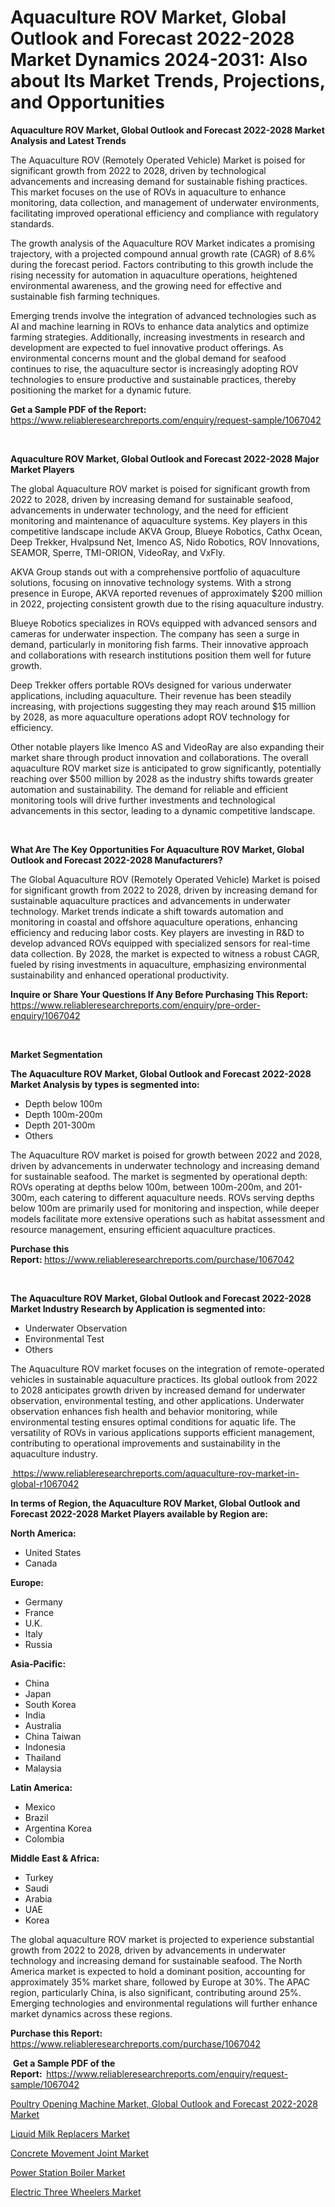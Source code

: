 <p><h1>Aquaculture ROV Market, Global Outlook and Forecast 2022-2028 Market Dynamics 2024-2031: Also about Its Market Trends, Projections, and Opportunities</h1></p><p><strong>Aquaculture ROV Market, Global Outlook and Forecast 2022-2028 Market Analysis and Latest Trends</strong></p>
<p><p>The Aquaculture ROV (Remotely Operated Vehicle) Market is poised for significant growth from 2022 to 2028, driven by technological advancements and increasing demand for sustainable fishing practices. This market focuses on the use of ROVs in aquaculture to enhance monitoring, data collection, and management of underwater environments, facilitating improved operational efficiency and compliance with regulatory standards.</p><p>The growth analysis of the Aquaculture ROV Market indicates a promising trajectory, with a projected compound annual growth rate (CAGR) of 8.6% during the forecast period. Factors contributing to this growth include the rising necessity for automation in aquaculture operations, heightened environmental awareness, and the growing need for effective and sustainable fish farming techniques.</p><p>Emerging trends involve the integration of advanced technologies such as AI and machine learning in ROVs to enhance data analytics and optimize farming strategies. Additionally, increasing investments in research and development are expected to fuel innovative product offerings. As environmental concerns mount and the global demand for seafood continues to rise, the aquaculture sector is increasingly adopting ROV technologies to ensure productive and sustainable practices, thereby positioning the market for a dynamic future.</p></p>
<p><strong>Get a Sample PDF of the Report:&nbsp;</strong> <a href="https://www.reliableresearchreports.com/enquiry/request-sample/1067042">https://www.reliableresearchreports.com/enquiry/request-sample/1067042</a></p>
<p>&nbsp;</p>
<p><strong>Aquaculture ROV Market, Global Outlook and Forecast 2022-2028 Major Market Players</strong></p>
<p><p>The global Aquaculture ROV market is poised for significant growth from 2022 to 2028, driven by increasing demand for sustainable seafood, advancements in underwater technology, and the need for efficient monitoring and maintenance of aquaculture systems. Key players in this competitive landscape include AKVA Group, Blueye Robotics, Cathx Ocean, Deep Trekker, Hvalpsund Net, Imenco AS, Nido Robotics, ROV Innovations, SEAMOR, Sperre, TMI-ORION, VideoRay, and VxFly.</p><p>AKVA Group stands out with a comprehensive portfolio of aquaculture solutions, focusing on innovative technology systems. With a strong presence in Europe, AKVA reported revenues of approximately $200 million in 2022, projecting consistent growth due to the rising aquaculture industry.</p><p>Blueye Robotics specializes in ROVs equipped with advanced sensors and cameras for underwater inspection. The company has seen a surge in demand, particularly in monitoring fish farms. Their innovative approach and collaborations with research institutions position them well for future growth.</p><p>Deep Trekker offers portable ROVs designed for various underwater applications, including aquaculture. Their revenue has been steadily increasing, with projections suggesting they may reach around $15 million by 2028, as more aquaculture operations adopt ROV technology for efficiency.</p><p>Other notable players like Imenco AS and VideoRay are also expanding their market share through product innovation and collaborations. The overall aquaculture ROV market size is anticipated to grow significantly, potentially reaching over $500 million by 2028 as the industry shifts towards greater automation and sustainability. The demand for reliable and efficient monitoring tools will drive further investments and technological advancements in this sector, leading to a dynamic competitive landscape.</p></p>
<p>&nbsp;</p>
<p><strong>What Are The Key Opportunities For Aquaculture ROV Market, Global Outlook and Forecast 2022-2028 Manufacturers?</strong></p>
<p><p>The Global Aquaculture ROV (Remotely Operated Vehicle) Market is poised for significant growth from 2022 to 2028, driven by increasing demand for sustainable aquaculture practices and advancements in underwater technology. Market trends indicate a shift towards automation and monitoring in coastal and offshore aquaculture operations, enhancing efficiency and reducing labor costs. Key players are investing in R&D to develop advanced ROVs equipped with specialized sensors for real-time data collection. By 2028, the market is expected to witness a robust CAGR, fueled by rising investments in aquaculture, emphasizing environmental sustainability and enhanced operational productivity.</p></p>
<p><strong>Inquire or Share Your Questions If Any Before Purchasing This Report:</strong> <a href="https://www.reliableresearchreports.com/enquiry/pre-order-enquiry/1067042">https://www.reliableresearchreports.com/enquiry/pre-order-enquiry/1067042</a></p>
<p>&nbsp;</p>
<p><strong>Market Segmentation</strong></p>
<p><strong>The Aquaculture ROV Market, Global Outlook and Forecast 2022-2028 Market Analysis by types is segmented into:</strong></p>
<p><ul><li>Depth below 100m</li><li>Depth 100m-200m</li><li>Depth 201-300m</li><li>Others</li></ul></p>
<p><p>The Aquaculture ROV market is poised for growth between 2022 and 2028, driven by advancements in underwater technology and increasing demand for sustainable seafood. The market is segmented by operational depth: ROVs operating at depths below 100m, between 100m-200m, and 201-300m, each catering to different aquaculture needs. ROVs serving depths below 100m are primarily used for monitoring and inspection, while deeper models facilitate more extensive operations such as habitat assessment and resource management, ensuring efficient aquaculture practices.</p></p>
<p><strong>Purchase this Report:&nbsp;</strong><a href="https://www.reliableresearchreports.com/purchase/1067042">https://www.reliableresearchreports.com/purchase/1067042</a></p>
<p>&nbsp;</p>
<p><strong>The Aquaculture ROV Market, Global Outlook and Forecast 2022-2028 Market Industry Research by Application is segmented into:</strong></p>
<p><ul><li>Underwater Observation</li><li>Environmental Test</li><li>Others</li></ul></p>
<p><p>The Aquaculture ROV market focuses on the integration of remote-operated vehicles in sustainable aquaculture practices. Its global outlook from 2022 to 2028 anticipates growth driven by increased demand for underwater observation, environmental testing, and other applications. Underwater observation enhances fish health and behavior monitoring, while environmental testing ensures optimal conditions for aquatic life. The versatility of ROVs in various applications supports efficient management, contributing to operational improvements and sustainability in the aquaculture industry.</p></p>
<p><a href="https://www.reliableresearchreports.com/aquaculture-rov-market-in-global-r1067042">&nbsp;https://www.reliableresearchreports.com/aquaculture-rov-market-in-global-r1067042</a></p>
<p><strong>In terms of Region, the Aquaculture ROV Market, Global Outlook and Forecast 2022-2028 Market Players available by Region are:</strong></p>
<p>
    <p> <strong> North America: </strong>
        <ul>
            <li>United States</li>
            <li>Canada</li>
        </ul>
        </p> 
    <p> <strong> Europe: </strong>
        <ul>
            <li>Germany</li>
            <li>France</li>
            <li>U.K.</li>
            <li>Italy</li>
            <li>Russia</li>
        </ul>
        </p> 
    <p> <strong> Asia-Pacific: </strong>
        <ul>
            <li>China</li>
            <li>Japan</li>
            <li>South Korea</li>
            <li>India</li>
            <li>Australia</li>
            <li>China Taiwan</li>
            <li>Indonesia</li>
            <li>Thailand</li>
            <li>Malaysia</li>
        </ul>
        </p> 
    <p> <strong> Latin America: </strong>
        <ul>
            <li>Mexico</li>
            <li>Brazil</li>
            <li>Argentina Korea</li>
            <li>Colombia</li>
        </ul>
        </p> 
    <p> <strong> Middle East & Africa: </strong>
        <ul>
            <li>Turkey</li>
            <li>Saudi</li>
            <li>Arabia</li>
            <li>UAE</li>
            <li>Korea</li>
        </ul>
    </p>
    </p>
<p><p>The global aquaculture ROV market is projected to experience substantial growth from 2022 to 2028, driven by advancements in underwater technology and increasing demand for sustainable seafood. The North America market is expected to hold a dominant position, accounting for approximately 35% market share, followed by Europe at 30%. The APAC region, particularly China, is also significant, contributing around 25%. Emerging technologies and environmental regulations will further enhance market dynamics across these regions.</p></p>
<p><strong>Purchase this Report: </strong><a href="https://www.reliableresearchreports.com/purchase/1067042">https://www.reliableresearchreports.com/purchase/1067042</a></p>
<p>&nbsp;<strong>Get a Sample PDF of the Report:&nbsp;&nbsp;</strong><a href="https://www.reliableresearchreports.com/enquiry/request-sample/1067042">https://www.reliableresearchreports.com/enquiry/request-sample/1067042</a></p>
<p><strong></strong></p>
<p><p><a href="https://github.com/AKSHATREPORTPRIME/Market-Research-Report-List-6/blob/main/poultry-opening-machine-market-global-outlook-and-forecast-2022-2028-market.md">Poultry Opening Machine Market, Global Outlook and Forecast 2022-2028 Market</a></p><p><a href="https://issuu.com/reportprime-2/docs/liquid-milk-replacers-market-size-2_f0cd9cea0f4246">Liquid Milk Replacers Market</a></p><p><a href="https://issuu.com/reportprime-2/docs/concrete-movement-joint-market-size_825bc4fbd8ae5e">Concrete Movement Joint Market</a></p><p><a href="https://medium.com/@ethanlehner1/the-market-for-power-station-boiler-market-is-examined-in-this-report-along-with-the-factors-b5a4b9c36148">Power Station Boiler Market</a></p><p><a href="https://www.linkedin.com/pulse/role-electric-three-wheelers-market-applications-household-m08ye?trackingId=DIqverrJTV%2BznyRy3qlYyA%3D%3D">Electric Three Wheelers Market</a></p></p>